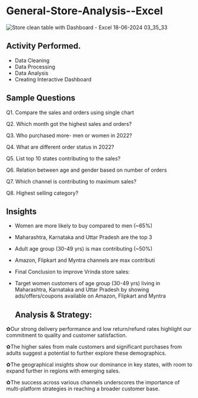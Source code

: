 # General-Store-Analysis--Excel

![Store clean table with Dashboard - Excel 18-06-2024 03_35_33](https://github.com/sujata-mandal13/General-Store-Analysis--Excel/assets/171798508/af711193-ac77-495a-9d97-5eed9959322d)


## Activity Performed.
- Data Cleaning
- Data Processing
- Data Analysis
- Creating Interactive Dashboard


## Sample Questions

Q1. Compare the sales and orders using single chart

Q2. Which month got the highest sales and orders?

Q3. Who purchased more- men or women in 2022?

Q4. What are different order status in 2022?

Q5. List top 10 states contributing to the sales?

Q6. Relation between age and gender based on number of orders

Q7. Which channel is contributing to maximum sales?

Q8. Highest selling category?

## Insights

- Women are more likely to buy compared to men (~65%)

- Maharashtra, Karnataka and Uttar Pradesh are the top 3

- Adult age group (30-49 yrs) is max contributing (~50%)

- Amazon, Flipkart and Myntra channels are max contributi

- Final Conclusion to improve Vrinda store sales:

- Target women customers of age group (30-49 yrs) living in Maharashtra, Karnataka and Uttar Pradesh by showing ads/offers/coupons available on Amazon, Flipkart and Myntra

  ## Analysis & Strategy:

✿Our strong delivery performance and low return/refund rates highlight our commitment to quality and customer satisfaction.

✿The higher sales from male customers and significant purchases from adults suggest a potential to further explore these demographics.

✿The geographical insights show our dominance in key states, with room to expand further in regions with emerging sales.

✿The success across various channels underscores the importance of multi-platform strategies in reaching a broader customer base.

